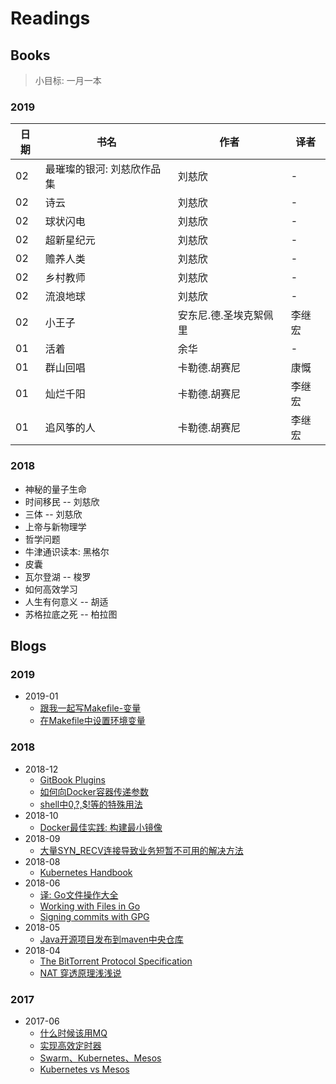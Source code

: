 # Readings

## Books

> 小目标: 一月一本

### 2019

日期 | 书名 | 作者 | 译者
---- | ---- | ---- | ----
02 | 最璀璨的银河: 刘慈欣作品集 | 刘慈欣 | -
02 | 诗云 | 刘慈欣 | -
02 | 球状闪电 | 刘慈欣 | -
02 | 超新星纪元 | 刘慈欣 | -
02 | 赡养人类 | 刘慈欣 | -
02 | 乡村教师 | 刘慈欣 | -
02 | 流浪地球 | 刘慈欣 | -
02 | 小王子 | 安东尼.德.圣埃克絮佩里 | 李继宏
01 | 活着 | 余华 | -
01 | 群山回唱 | 卡勒德.胡赛尼 | 康慨
01 | 灿烂千阳 | 卡勒德.胡赛尼 | 李继宏
01 | 追风筝的人 | 卡勒德.胡赛尼 | 李继宏

### 2018

* 神秘的量子生命
* 时间移民 -- 刘慈欣
* 三体 -- 刘慈欣
* 上帝与新物理学
* 哲学问题
* 牛津通识读本: 黑格尔
* 皮囊
* 瓦尔登湖 -- 梭罗
* 如何高效学习
* 人生有何意义 -- 胡适
* 苏格拉底之死 -- 柏拉图


## Blogs

### 2019

* 2019-01
    * [跟我一起写Makefile-变量](https://blog.csdn.net/u012421852/article/details/52138924)
    * [在Makefile中设置环境变量](https://segmentfault.com/a/1190000008535305)

### 2018

* 2018-12
    * [GitBook Plugins](https://gitbook.zhangjikai.com/plugins.html)
    * [如何向Docker容器传递参数](https://yanbin.blog/pass-arguments-to-docker-container/#more-8608)
    * [shell中$0,$?,$!等的特殊用法](https://blog.csdn.net/wzygis/article/details/17792403)
* 2018-10
    * [Docker最佳实践: 构建最小镜像](https://zhuanlan.zhihu.com/p/38552260)
* 2018-09
    * [大量SYN_RECV连接导致业务短暂不可用的解决方法](http://blog.51cto.com/kc1985/771976)
* 2018-08
    * [Kubernetes Handbook](https://jimmysong.io/kubernetes-handbook/)
* 2018-06
    * [译: Go文件操作大全](http://colobu.com/2016/10/12/go-file-operations)
    * [Working with Files in Go](https://www.devdungeon.com/content/working-files-go#write_bytes)
    * [Signing commits with GPG](https://help.github.com/articles/signing-commits-with-gpg/)
* 2018-05
    * [Java开源项目发布到maven中央仓库](https://blog.csdn.net/shelldon/article/details/54291474)
* 2018-04
    * [The BitTorrent Protocol Specification](http://www.bittorrent.org/beps/bep_0003.html)
    * [NAT 穿透原理浅浅说](https://cloud.tencent.com/developer/article/1005974)

### 2017

* 2017-06
	* [什么时候该用MQ](https://mp.weixin.qq.com/s?__biz=MjM5ODYxMDA5OQ==&mid=2651960012&idx=1&sn=c6af5c79ecead98daa4d742e5ad20ce5&chksm=bd2d07108a5a8e0624ae6ad95001c4efe09d7ba695f2ddb672064805d771f3f84bee8123b8a6&scene=21#wechat_redirect)
	* [实现高效定时器](https://mp.weixin.qq.com/s?__biz=MjM5ODYxMDA5OQ==&mid=2651959957&idx=1&sn=a82bb7e8203b20b2a0cb5fc95b7936a5&chksm=bd2d07498a5a8e5f9f8e7b5aeaa5bd8585a0ee4bf470956e7fd0a2b36d132eb46553265f4eaf&scene=21#wechat_redirect)
	* [Swarm、Kubernetes、Mesos](http://dockone.io/article/1138)
	* [Kubernetes vs Mesos](https://platform9.com/blog/compare-kubernetes-vs-mesos/)
